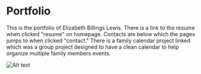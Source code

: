 # Portfolio

This is the portfolio of Elizabeth Billings Lewis. 
There is a link to the resume when clicked "resume" on homepage. 
Contacts are below which the pages jumps to when clicked "contact."
There is a family calendar project linked which was a group project designed to have a clean calendar to help organize multiple family members events. 

![Alt text]()
